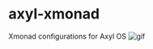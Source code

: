 # axyl-xmonad
Xmonad configurations for Axyl OS
![gif](https://raw.githubusercontent.com/axyl-os/axyl-os.github.io/master/src/img/axyl-xmonad.gif)
